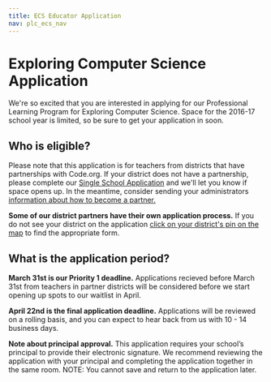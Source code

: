 ```yaml
---
title: ECS Educator Application
nav: plc_ecs_nav
---
```


# Exploring Computer Science Application 

We're so excited that you are interested in applying for our Professional Learning Program for Exploring Computer Science. Space for the 2016-17 school year is limited, so be sure to get your application in soon.
## Who is eligible?
Please note that this application is for teachers from districts that have partnerships with Code.org. If your district does not have a partnership, please complete our <a href="https://form.jotform.com/60746479314159" target=_blank>Single School Application</a> and we'll let you know if space opens up. In the meantime, consider sending your administrators <a href="https://code.org/educate/districts" target=_blank>information about how to become a partner.</a>

**Some of our district partners have their own application process.**  If you do not see your district on the application [click on your district's pin on the map](/educate/professional-learning/exploring-cs-apply) to find the appropriate form.

## What is the application period? 
**March 31st is our Priority 1 deadline.** Applications recieved before March 31st from teachers in partner districts will be considered before we start opening up spots to our waitlist in April. 

**April 22nd is the final application deadline.** Applications will be reviewed on a rolling basis, and you can expect to hear back from us with 10 - 14 business days.

**Note about principal approval.** This application requires your school’s principal to provide their electronic signature. We recommend reviewing the application with your principal and completing the application together in the same room. NOTE: You cannot save and return to the application later.


<script type="text/javascript" src="http://form.jotform.us/jsform/60337964434157"></script>
